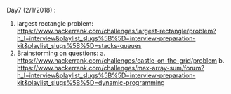 Day7 (2/1/2018) : 
1. largest rectangle problem: https://www.hackerrank.com/challenges/largest-rectangle/problem?h_l=interview&playlist_slugs%5B%5D=interview-preparation-kit&playlist_slugs%5B%5D=stacks-queues 
2. Brainstorming on questions: 
	a. https://www.hackerrank.com/challenges/castle-on-the-grid/problem
	b. https://www.hackerrank.com/challenges/max-array-sum/forum?h_l=interview&playlist_slugs%5B%5D=interview-preparation-kit&playlist_slugs%5B%5D=dynamic-programming